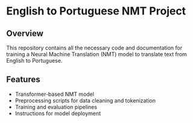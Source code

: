 # English to Portuguese NMT Project

## Overview
This repository contains all the necessary code and documentation for training a Neural Machine Translation (NMT) model to translate text from English to Portuguese.

## Features
- Transformer-based NMT model
- Preprocessing scripts for data cleaning and tokenization
- Training and evaluation pipelines
- Instructions for model deployment
